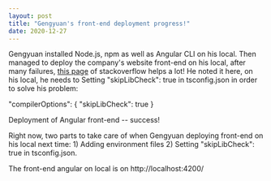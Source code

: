 ```yaml
---
layout: post
title: "Gengyuan's front-end deployment progress!"
date: 2020-12-27
---
```


Gengyuan installed Node.js, npm as well as Angular CLI on his local. Then managed to deploy the company's website front-end on his local, after many failures, [this page](https://stackoverflow.com/questions/60092642/ts1086-an-accessor-cannot-be-declared-in-ambient-context) of stackoverflow helps a lot! He noted it here, on his local, he needs to Setting "skipLibCheck": true in tsconfig.json in order to solve his problem:

"compilerOptions": {
    "skipLibCheck": true
}

Deployment of Angular front-end -- success!

Right now, two parts to take care of when Gengyuan deploying front-end on his local next time: 1) Adding environment files 2) Setting "skipLibCheck": true in tsconfig.json.

The front-end angular on local is on http://localhost:4200/